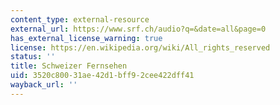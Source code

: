 ```yaml
---
content_type: external-resource
external_url: https://www.srf.ch/audio?q=&date=all&page=0
has_external_license_warning: true
license: https://en.wikipedia.org/wiki/All_rights_reserved
status: ''
title: Schweizer Fernsehen
uid: 3520c800-31ae-42d1-bff9-2cee422dff41
wayback_url: ''
---
```

